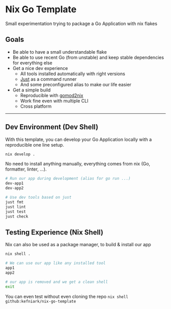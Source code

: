# Nix Go Template

Small experimentation trying to package a Go Application with nix flakes

## Goals

- Be able to have a small understandable flake
- Be able to use recent Go (from unstable) and keep stable dependencies for everything else
- Get a nice dev experience
  - All tools installed automatically with right versions
  - [Just](https://github.com/casey/just) as a command runner
  - And some preconfigured alias to make our life easier
- Get a simple build
  - Reproducible with [gomod2nix](https://github.com/nix-community/gomod2nix)
  - Work fine even with multiple CLI
  - Cross platform

---

## Dev Environment (Dev Shell)

With this template, you can develop your Go Application locally with a reproducible one line setup.

```sh
nix develop .
```

No need to install anything manually, everything comes from nix (Go, formatter, linter, ...).

```sh
# Run our app during development (alias for go run ...)
dev-app1
dev-app2

# Use dev tools based on just
just fmt
just lint
just test
just check
```

## Testing Experience (Nix Shell)

Nix can also be used as a package manager, to build & install our app

```sh
nix shell .

# We can use our app like any installed tool
app1
app2

# our app is removed and we get a clean shell
exit
```

You can even test without even cloning the repo `nix shell github:kefniark/nix-go-template`
